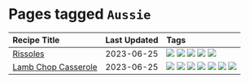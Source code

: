 # Pages tagged `Aussie`

|Recipe Title|Last Updated|Tags
|:---|:---|:---|
|[Rissoles](../recipes/rissoles.md)|2023-06-25|[![](https://img.shields.io/badge/tag-Aussie-5e3ff5)](../tags/Aussie.md) [![](https://img.shields.io/badge/tag-beef-6685b7)](../tags/beef.md) [![](https://img.shields.io/badge/tag-easy-f05668)](../tags/easy.md) [![](https://img.shields.io/badge/tag-family-9ab3df)](../tags/family.md) [![](https://img.shields.io/badge/tag-fried-5c1fef)](../tags/fried.md)|
|[Lamb Chop Casserole](../recipes/lambchopcasserole.md)|2023-06-25|[![](https://img.shields.io/badge/tag-Aussie-5e3ff5)](../tags/Aussie.md) [![](https://img.shields.io/badge/tag-baked-6b1fb)](../tags/baked.md) [![](https://img.shields.io/badge/tag-battered-d93385)](../tags/battered.md) [![](https://img.shields.io/badge/tag-casserole-237124)](../tags/casserole.md) [![](https://img.shields.io/badge/tag-family-9ab3df)](../tags/family.md) [![](https://img.shields.io/badge/tag-fried-5c1fef)](../tags/fried.md) [![](https://img.shields.io/badge/tag-lamb-1433c8)](../tags/lamb.md)|